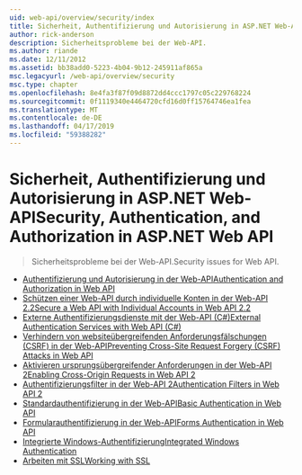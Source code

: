 ```yaml
---
uid: web-api/overview/security/index
title: Sicherheit, Authentifizierung und Autorisierung in ASP.NET Web-API | Microsoft-Dokumentation
author: rick-anderson
description: Sicherheitsprobleme bei der Web-API.
ms.author: riande
ms.date: 12/11/2012
ms.assetid: bb38add0-5223-4b04-9b12-245911af865a
msc.legacyurl: /web-api/overview/security
msc.type: chapter
ms.openlocfilehash: 8e4fa3f87f09d8872dd4ccc1797c05c229768224
ms.sourcegitcommit: 0f1119340e4464720cfd16d0ff15764746ea1fea
ms.translationtype: MT
ms.contentlocale: de-DE
ms.lasthandoff: 04/17/2019
ms.locfileid: "59388282"
---
```

# <a name="security-authentication-and-authorization-in-aspnet-web-api"></a><span data-ttu-id="2de98-103">Sicherheit, Authentifizierung und Autorisierung in ASP.NET Web-API</span><span class="sxs-lookup"><span data-stu-id="2de98-103">Security, Authentication, and Authorization in ASP.NET Web API</span></span>

> <span data-ttu-id="2de98-104">Sicherheitsprobleme bei der Web-API.</span><span class="sxs-lookup"><span data-stu-id="2de98-104">Security issues for Web API.</span></span>


- [<span data-ttu-id="2de98-105">Authentifizierung und Autorisierung in der Web-API</span><span class="sxs-lookup"><span data-stu-id="2de98-105">Authentication and Authorization in Web API</span></span>](authentication-and-authorization-in-aspnet-web-api.md)
- [<span data-ttu-id="2de98-106">Schützen einer Web-API durch individuelle Konten in der Web-API 2.2</span><span class="sxs-lookup"><span data-stu-id="2de98-106">Secure a Web API with Individual Accounts in Web API 2.2</span></span>](individual-accounts-in-web-api.md)
- [<span data-ttu-id="2de98-107">Externe Authentifizierungsdienste mit der Web-API (C#)</span><span class="sxs-lookup"><span data-stu-id="2de98-107">External Authentication Services with Web API (C#)</span></span>](external-authentication-services.md)
- [<span data-ttu-id="2de98-108">Verhindern von websiteübergreifenden Anforderungsfälschungen (CSRF) in der Web-API</span><span class="sxs-lookup"><span data-stu-id="2de98-108">Preventing Cross-Site Request Forgery (CSRF) Attacks in Web API</span></span>](preventing-cross-site-request-forgery-csrf-attacks.md)
- [<span data-ttu-id="2de98-109">Aktivieren ursprungsübergreifender Anforderungen in der Web-API 2</span><span class="sxs-lookup"><span data-stu-id="2de98-109">Enabling Cross-Origin Requests in Web API 2</span></span>](enabling-cross-origin-requests-in-web-api.md)
- [<span data-ttu-id="2de98-110">Authentifizierungsfilter in der Web-API 2</span><span class="sxs-lookup"><span data-stu-id="2de98-110">Authentication Filters in Web API 2</span></span>](authentication-filters.md)
- [<span data-ttu-id="2de98-111">Standardauthentifizierung in der Web-API</span><span class="sxs-lookup"><span data-stu-id="2de98-111">Basic Authentication in Web API</span></span>](basic-authentication.md)
- [<span data-ttu-id="2de98-112">Formularauthentifizierung in der Web-API</span><span class="sxs-lookup"><span data-stu-id="2de98-112">Forms Authentication in Web API</span></span>](forms-authentication.md)
- [<span data-ttu-id="2de98-113">Integrierte Windows-Authentifizierung</span><span class="sxs-lookup"><span data-stu-id="2de98-113">Integrated Windows Authentication</span></span>](integrated-windows-authentication.md)
- [<span data-ttu-id="2de98-114">Arbeiten mit SSL</span><span class="sxs-lookup"><span data-stu-id="2de98-114">Working with SSL</span></span>](working-with-ssl-in-web-api.md)
